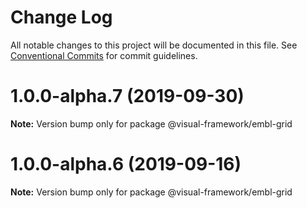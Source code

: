 # Change Log

All notable changes to this project will be documented in this file.
See [Conventional Commits](https://conventionalcommits.org) for commit guidelines.

# 1.0.0-alpha.7 (2019-09-30)

**Note:** Version bump only for package @visual-framework/embl-grid





# 1.0.0-alpha.6 (2019-09-16)

**Note:** Version bump only for package @visual-framework/embl-grid
